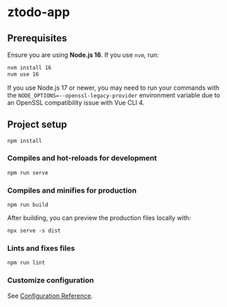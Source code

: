 # ztodo-app

## Prerequisites

Ensure you are using **Node.js 16**. If you use `nvm`, run:

```bash
nvm install 16
nvm use 16
```

If you use Node.js 17 or newer, you may need to run your commands with the
`NODE_OPTIONS=--openssl-legacy-provider` environment variable due to an
OpenSSL compatibility issue with Vue CLI 4.

## Project setup
```
npm install
```

### Compiles and hot-reloads for development
```
npm run serve
```

### Compiles and minifies for production
```
npm run build
```

After building, you can preview the production files locally with:
```
npx serve -s dist
```

### Lints and fixes files
```
npm run lint
```

### Customize configuration
See [Configuration Reference](https://cli.vuejs.org/config/).
